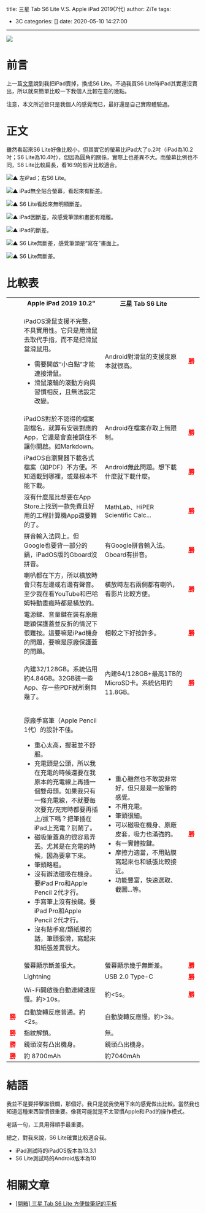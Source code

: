 title: 三星 Tab S6 Lite V.S. Apple iPad 2019(7代)
author: ZiTe
tags:
  - 3C
categories: []
date: 2020-05-10 14:27:00
---
![](https://3.bp.blogspot.com/-xDjyt9pUqb0/XreTf9cwHcI/AAAAAAAACYE/Ln0DcgwYPywK0Ep2ZHdA9dSKmRBaYfQTACPcBGAsYHg/s640/ZPH_0198.JPG)

# 前言

上一篇[文章](/2020/05/unbox-sansunggalaxys6lite/)說到我把iPad賣掉，換成S6 Lite。不過我買S6 Lite時iPad其實還沒賣出，所以就來簡單比較一下我個人比較在意的幾點。

注意，本文所述皆只是我個人的感覺而已，最好還是自己實際體驗過。

<!--more-->

# 正文

雖然看起來S6 Lite好像比較小，但其實它的螢幕比iPad大了o.2吋（iPad為10.2吋；S6 Lite為10.4吋），但因為圓角的關係，實際上也差異不大。而螢幕比例也不同，S6 Lite比較扁長，看16:9的影片比較適合。

![▲ 左iPad；右S6 Lite。](https://1.bp.blogspot.com/-3TNpO__MzXQ/XreTf206-6I/AAAAAAAACYE/cQ9RTIwKor4OM-F08iYJiOPU693GDJ_BQCPcBGAsYHg/s1600/ZPH_0200.JPG)

![▲ iPad無全貼合螢幕，看起來有斷差。](https://3.bp.blogspot.com/-qLZ_xY9pCaw/XreTf3MneDI/AAAAAAAACYE/b6xKTPPs4CYS3zX4qpy9bFg6NRwvshDSACPcBGAsYHg/s1600/ZPH_0209.JPG)

![▲ S6 Lite看起來無明顯斷差。](https://4.bp.blogspot.com/-U86VpxGucJs/XreTf2I0PBI/AAAAAAAACYE/2lKbRkOQwv40KKrQmWro1mSOcyE6-G6hACPcBGAsYHg/s1600/ZPH_0210.JPG)

![▲ iPad因斷差，故感覺筆頭和畫面有距離。](https://1.bp.blogspot.com/-AvfswG0X5KU/XreTf9wo3cI/AAAAAAAACYE/uQ1SCSyhmokQgT1LHNd8B8GLodfsEas2ACPcBGAsYHg/s1600/ZPH_0212.JPG)

![▲ iPad的斷差。](https://1.bp.blogspot.com/-nVTE0K3Rb3g/XreTf7Z7NJI/AAAAAAAACYE/bwmzTQdOBeoTlncR3lCCiFWsqt8QAz9BgCPcBGAsYHg/s1600/imgonline-com-ua-twotoone-NbL27b6QweFvO.jpg)

![▲ S6 Lite無斷差，感覺筆頭是“寫在”畫面上。](https://4.bp.blogspot.com/-DC4WwoOrKQ4/XreTf6tdjnI/AAAAAAAACYE/ugmPkg2FX6w8ibU10NS7nOFlaKJBGouHgCPcBGAsYHg/s1600/ZPH_0216.JPG)

![▲ S6 Lite無斷差。](https://1.bp.blogspot.com/-8Xn_Z9jvQDs/XreTf6lw2KI/AAAAAAAACYE/1vNHi0366kQAOPjJXs8omKvwpjusJ1NJgCPcBGAsYHg/s1600/imgonline-com-ua-twotoone-xrUbbhEqszexdbc.jpg)

# 比較表

<table>
<tbody>
<tr style="height: 23px;">
<td style="height: 23px; width: 30px;">&nbsp;</td>
<td style="height: 23px; width: 350px ; text-align: center;"><strong>Apple iPad 2019 10.2"</strong></td>
<td style="height: 23px; width: 350px ; text-align: center;"><strong>三星 Tab S6 Lite</strong></td>
<td style="height: 23px; width: 30px;">&nbsp;</td>
</tr>
<tr style="height: 83px;">
<td style="height: 83px;">&nbsp;</td>
<td style="height: 83px">
<p>iPadOS滑鼠支援不完整，不具實用性。它只是用滑鼠去取代手指，而不是把滑鼠當滑鼠用。</p>
<ul>
<li>需要開啟&ldquo;小白點&rdquo;才能連接滑鼠。</li>
<li>滑鼠滾輪的滾動方向與習慣相反，且無法設定改變。</li>
</ul>
</td>
<td style="height: 83px">Android對滑鼠的支援度原本就很高。</td>
<td style="height: 83px;"><span style="color: #ff0000;"><strong>勝</strong></span></td>
</tr>
<tr style="height: 23px;">
<td style="height: 23px;">&nbsp;</td>
<td style="height: 23px">iPadOS對於不認得的檔案副檔名，就算有安裝對應的App，它還是會直接鎖住不讓你開啟。如Markdown。</td>
<td style="height: 23px">Android在檔案存取上無限制。</td>
<td style="height: 23px;"><span style="color: #ff0000;"><strong>勝</strong></span></td>
</tr>
<tr style="height: 23px;">
<td style="height: 23px;">&nbsp;</td>
<td style="height: 23px">iPadOS自瀏覽器下載各式檔案（如PDF）不方便。不知道載到哪裡，或是根本不能下載。</td>
<td style="height: 23px">Android無此問題。想下載什麼就下載什麼。</td>
<td style="height: 23px;"><span style="color: #ff0000;"><strong>勝</strong></span></td>
</tr>
<tr style="height: 23px;">
<td style="height: 23px;">&nbsp;</td>
<td style="height: 23px">沒有什麼是比想要在App Store上找到一款免費且好用的工程計算機App還要難的了。</td>
<td style="height: 23px">MathLab、HiPER Scientific Calc...</td>
<td style="height: 23px;"><span style="color: #ff0000;"><strong>勝</strong></span></td>
</tr>
<tr style="height: 23px;">
<td style="height: 23px;">&nbsp;</td>
<td style="height: 23px">拼音輸入法同上。但Google也要背一部分的鍋，iPadOS版的Gboard沒拼音。</td>
<td style="height: 23px">有Google拼音輸入法。Gboard有拼音。</td>
<td style="height: 23px;"><span style="color: #ff0000;"><strong>勝</strong></span></td>
</tr>
<tr style="height: 23px;">
<td style="height: 23px;">&nbsp;</td>
<td style="height: 23px">喇叭都在下方，所以橫放時會只有左邊或右邊有聲音。至少我在看YouTube和巴哈姆特動畫瘋時都是橫放的。</td>
<td style="height: 23px">橫放時左右兩側都有喇叭，看影片比較方便。</td>
<td style="height: 23px;"><span style="color: #ff0000;"><strong>勝</strong></span></td>
</tr>
<tr style="height: 23px;">
<td style="height: 23px;">&nbsp;</td>
<td style="height: 23px">電源鍵、音量鍵在裝有原廠聰穎保護蓋並反折的情況下很難按。這要嘛是iPad機身的問題，要嘛是原廠保護蓋的問題。</td>
<td style="height: 23px">相較之下好按許多。</td>
<td style="height: 23px;"><span style="color: #ff0000;"><strong>勝</strong></span></td>
</tr>
<tr style="height: 23px;">
<td style="height: 23px;">&nbsp;</td>
<td style="height: 23px">
<p>內建32/128GB。系統佔用約4.84GB。32GB裝一些App、存一些PDF就所剩無幾了。</p>
</td>
<td style="height: 23px">內建64/128GB+最高1TB的MicroSD卡。系統佔用約11.8GB。</td>
<td style="height: 23px;"><span style="color: #ff0000;"><strong>勝</strong></span></td>
</tr>
<tr style="height: 23px;">
<td style="height: 23px;">&nbsp;</td>
<td style="height: 23px">
<p>原廠手寫筆（Apple Pencil 1代）的設計不佳。</p>
<ul>
<li>重心太高，握著並不舒服。</li>
<li>充電頭是公頭，所以我在充電的時候還要在我原本的充電線上再插一個雙母頭。如果我只有一條充電線，不就要每次要充/充完時都要再插上/拔下嗎？把筆插在iPad上充電？別鬧了。</li>
<li>磁吸筆蓋真的很容易弄丟。尤其是在充電的時候，因為要拿下來。</li>
<li>筆頭略粗。</li>
<li>沒有辦法磁吸在機身。要iPad Pro和Apple Pencil 2代才行。</li>
<li>手寫筆上沒有按鍵。要iPad Pro和Apple Pencil 2代才行。</li>
<li>沒有貼手寫/類紙膜的話，筆頭很滑，寫起來和紙張差異很大。</li>
</ul>
</td>
<td style="height: 23px">
<ul>
<li>重心雖然也不敢說非常好，但只是是一般筆的感覺。</li>
<li>不用充電。</li>
<li>筆頭很細。</li>
<li>可以磁吸在機身、原廠皮套，吸力也滿強的。</li>
<li>有一實體按鍵。</li>
<li>摩擦力適當，不用貼膜寫起來也和紙張比較接近。</li>
<li>功能豐富，快速選取、截圖...等。</li>
</ul>
</td>
<td style="height: 23px;"><span style="color: #ff0000;"><strong>勝</strong></span></td>
</tr>
<tr style="height: 23px;">
<td style="height: 23px;">&nbsp;</td>
<td style="height: 23px">螢幕顯示斷差很大。</td>
<td style="height: 23px">螢幕顯示幾乎無斷差。</td>
<td style="height: 23px;"><span style="color: #ff0000;"><strong>勝</strong></span></td>
</tr>
<tr style="height: 23px;">
<td style="height: 23px;">&nbsp;</td>
<td style="height: 23px">Lightning</td>
<td style="height: 23px">USB 2.0 Type-C</td>
<td style="height: 23px;"><span style="color: #ff0000;"><strong>勝</strong></span></td>
</tr>
<tr style="height: 23px;">
<td style="height: 23px;">&nbsp;</td>
<td style="height: 23px">Wi-Fi開啟後自動連線速度慢。約&gt;10s。</td>
<td style="height: 23px">
<p>約&lt;5s。</p>
</td>
<td style="height: 23px;">
<p><span style="color: #ff0000;"><strong>勝</strong></span></p>
</td>
</tr>
<tr style="height: 23px;">
<td style="height: 23px;"><span style="color: #ff0000;"><strong>勝</strong></span></td>
<td style="height: 23px">自動旋轉反應普通。約&lt;2s。</td>
<td style="height: 23px">自動旋轉反應慢。約&gt;3s。</td>
<td style="height: 23px;">&nbsp;</td>
</tr>
<tr style="height: 23px;">
<td style="height: 23px;"><span style="color: #ff0000;"><strong>勝</strong></span></td>
<td style="height: 23px">指紋解鎖。</td>
<td style="height: 23px">無。</td>
<td style="height: 23px;">&nbsp;</td>
</tr>
<tr style="height: 23px;">
<td style="height: 23px;"><span style="color: #ff0000;"><strong>勝</strong></span></td>
<td style="height: 23px">鏡頭沒有凸出機身。</td>
<td style="height: 23px">鏡頭凸出機身。</td>
<td style="height: 23px;">&nbsp;</td>
</tr>
<tr style="height: 23px;">
<td style="height: 23px;"><span style="color: #ff0000;"><strong>勝</strong></span></td>
<td style="height: 23px">約 8700mAh</td>
<td style="height: 23px">約7040mAh</td>
<td style="height: 23px;">&nbsp;</td>
</tr>
</tbody>
</table>

# 結語

我並不是要抨擊誰很爛，那個好。我只是就我使用下來的感覺做出比較。當然我也知道這種東西習慣很重要。像我可能就是不太習慣Apple和iPad的操作模式。

老話一句，工具用得順手最重要。

總之，對我來說，S6 Lite確實比較適合我。

* iPad測試時的iPadOS版本為13.3.1
* S6 Lite測試時的Android版本為10

# 相關文章

* [[開箱] 三星 Tab S6 Lite 方便做筆記的平板](/2020/05/unbox-sansunggalaxys6lite/)